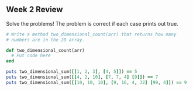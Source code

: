 ## Week 2 Review

Solve the problems! The problem is correct if each case prints out true.

```ruby
# Write a method two_dimensional_count(arr) that returns how many  
# numbers are in the 2D array.

def two_dimensional_count(arr)
  # Put code here
end

puts two_dimensional_sum([[1, 2, 3], [4, 5]]) == 5
puts two_dimensional_sum([[4, 2, 10], [7, 7, 4] [9]]) == 7
puts two_dimensional_sum([[10, 10, 10], [9, 16, 4, 32] [99, 4]]) == 9
```

